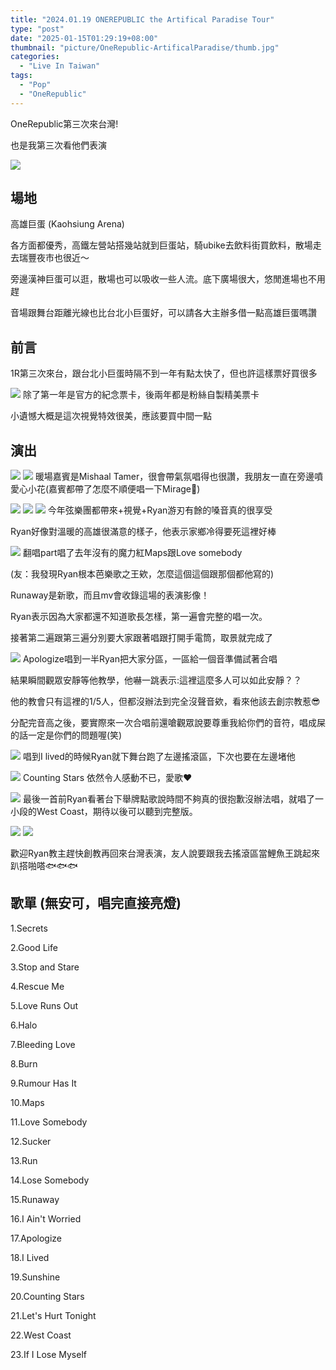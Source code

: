 ```yaml
---
title: "2024.01.19 ONEREPUBLIC the Artifical Paradise Tour"
type: "post"
date: "2025-01-15T01:29:19+08:00"
thumbnail: "picture/OneRepublic-ArtificalParadise/thumb.jpg"
categories: 
  - "Live In Taiwan"
tags:
  - "Pop"
  - "OneRepublic"
---
```


OneRepublic第三次來台灣!

也是我第三次看他們表演

<!--more-->
![](/picture/OneRepublic-ArtificalParadise/thumb.jpg)

## 場地
高雄巨蛋 (Kaohsiung Arena)

各方面都優秀，高鐵左營站搭幾站就到巨蛋站，騎ubike去飲料街買飲料，散場走去瑞豐夜市也很近～

旁邊漢神巨蛋可以逛，散場也可以吸收一些人流。底下廣場很大，悠閒進場也不用趕

音場跟舞台距離光線也比台北小巨蛋好，可以請各大主辦多借一點高雄巨蛋嗎讚

## 前言
1R第三次來台，跟台北小巨蛋時隔不到一年有點太快了，但也許這樣票好買很多

![](/picture/OneRepublic-ArtificalParadise/1.jpg)
除了第一年是官方的紀念票卡，後兩年都是粉絲自製精美票卡

小遺憾大概是這次視覺特效很美，應該要買中間一點

## 演出
![](/picture/OneRepublic-ArtificalParadise/2.jpg)
![](/picture/OneRepublic-ArtificalParadise/3.jpg)
暖場嘉賓是Mishaal Tamer，很會帶氣氛唱得也很讚，我朋友一直在旁邊噴愛心小花(嘉賓都帶了怎麼不順便唱一下Mirage🤣)

![](/picture/OneRepublic-ArtificalParadise/4.jpg)
![](/picture/OneRepublic-ArtificalParadise/5.jpg)
![](/picture/OneRepublic-ArtificalParadise/6.jpg)
今年弦樂團都帶來+視覺+Ryan游刃有餘的嗓音真的很享受

Ryan好像對溫暖的高雄很滿意的樣子，他表示家鄉冷得要死這裡好棒

![](/picture/OneRepublic-ArtificalParadise/7.jpg)
翻唱part唱了去年沒有的魔力紅Maps跟Love somebody

(友：我發現Ryan根本芭樂歌之王欸，怎麼這個這個跟那個都他寫的)

Runaway是新歌，而且mv會收錄這場的表演影像！

Ryan表示因為大家都還不知道歌長怎樣，第一遍會完整的唱一次。

接著第二遍跟第三遍分別要大家跟著唱跟打開手電筒，取景就完成了

![](/picture/OneRepublic-ArtificalParadise/8.jpg)
Apologize唱到一半Ryan把大家分區，一區給一個音準備試著合唱

結果瞬間觀眾安靜等他教學，他嚇一跳表示:這裡這麼多人可以如此安靜？？

他的教會只有這裡的1/5人，但都沒辦法到完全沒聲音欸，看來他該去創宗教惹😎

分配完音高之後，要實際來一次合唱前還嗆觀眾說要尊重我給你們的音符，唱成屎的話一定是你們的問題喔(笑)

![](/picture/OneRepublic-ArtificalParadise/10.jpg)
唱到I lived的時候Ryan就下舞台跑了左邊搖滾區，下次也要在左邊堵他

![](/picture/OneRepublic-ArtificalParadise/9.jpg)
Counting Stars 依然令人感動不已，愛歌❤️

![](/picture/OneRepublic-ArtificalParadise/11.jpg)
最後一首前Ryan看著台下舉牌點歌說時間不夠真的很抱歉沒辦法唱，就唱了一小段的West Coast，期待以後可以聽到完整版。

![](/picture/OneRepublic-ArtificalParadise/12.jpg)
![](/picture/OneRepublic-ArtificalParadise/13.jpg)

歡迎Ryan教主趕快創教再回來台灣表演，友人說要跟我去搖滾區當鯉魚王跳起來趴搭啪嗒🐟🐟🐟

## 歌單 (無安可，唱完直接亮燈)

1.Secrets

2.Good Life

3.Stop and Stare

4.Rescue Me

5.Love Runs Out

6.Halo

7.Bleeding Love

8.Burn

9.Rumour Has It

10.Maps

11.Love Somebody

12.Sucker

13.Run

14.Lose Somebody

15.Runaway

16.I Ain't Worried

17.Apologize

18.I Lived

19.Sunshine

20.Counting Stars

21.Let's Hurt Tonight

22.West Coast

23.If I Lose Myself